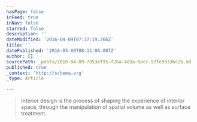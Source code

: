 ```yaml
---
hasPage: false
inFeed: true
inNav: false
starred: false
description: ''
dateModified: '2016-04-09T07:37:19.266Z'
title: ''
datePublished: '2016-04-09T08:11:06.007Z'
author: []
sourcePath: _posts/2016-04-09-7353ef95-f2ba-4d3a-8ecc-57fe9d336c2b.md
published: true
_context: 'http://schema.org'
_type: Article

---
```

> Interior design is the process of shaping the experience of interior space, through the manipulation of spatial volume as well as surface treatment.